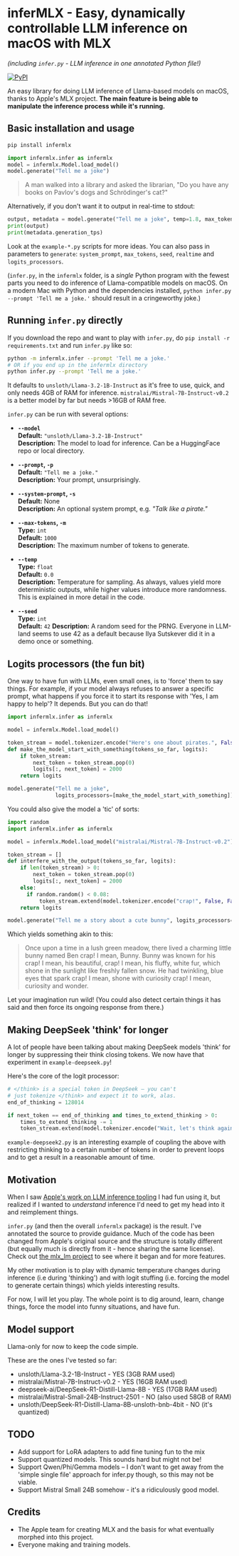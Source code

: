 # inferMLX - Easy, dynamically controllable LLM inference on macOS with MLX
*(including `infer.py` - LLM inference in one annotated Python file!)*

[![PyPI](https://img.shields.io/pypi/v/infermlx.svg)](https://pypi.org/project/infermlx/)

An easy library for doing LLM inference of Llama-based models on macOS, thanks to Apple's MLX project. **The main feature is being able to manipulate the inference process while it's running.**

## Basic installation and usage

```bash
pip install infermlx
```

```python
import infermlx.infer as infermlx
model = infermlx.Model.load_model()
model.generate("Tell me a joke")
```

> A man walked into a library and asked the librarian,
> "Do you have any books on Pavlov's dogs and Schrödinger's cat?"

Alternatively, if you don't want it to output in real-time to stdout:

```python
output, metadata = model.generate("Tell me a joke", temp=1.8, max_tokens=50, realtime=False)
print(output)
print(metadata.generation_tps)
```

Look at the `example-*.py` scripts for more ideas. You can also pass in parameters to `generate`: `system_prompt`, `max_tokens`, `seed`, `realtime` and `logits_processors`.

(`infer.py`, in the `infermlx` folder, is a *single* Python program with the fewest parts you need to do inference of Llama-compatible models on macOS. On a modern Mac with Python and the dependencies installed, `python infer.py --prompt 'Tell me a joke.'` should result in a cringeworthy joke.)

## Running `infer.py` directly

If you download the repo and want to play with `infer.py`, do `pip install -r requirements.txt` and run `infer.py` like so:

```bash
python -m infermlx.infer --prompt 'Tell me a joke.' 
# OR if you end up in the infermlx directory
python infer.py --prompt 'Tell me a joke.' 
```

It defaults to `unsloth/Llama-3.2-1B-Instruct` as it's free to use, quick, and only needs 4GB of RAM for inference. `mistralai/Mistral-7B-Instruct-v0.2` is a better model by far but needs >16GB of RAM free.

`infer.py` can be run with several options:

- **`--model`**  
  **Default:** `"unsloth/Llama-3.2-1B-Instruct"`  
  **Description:** The model to load for inference. Can be a HuggingFace repo or local directory.

- **`--prompt`, `-p`**  
  **Default:** `"Tell me a joke."`  
  **Description:** Your prompt, unsurprisingly.

- **`--system-prompt`, `-s`**  
  **Default:** None  
  **Description:** An optional system prompt, e.g. *"Talk like a pirate."*

- **`--max-tokens`, `-m`**  
  **Type:** `int`  
  **Default:** `1000`  
  **Description:** The maximum number of tokens to generate.

- **`--temp`**  
  **Type:** `float`  
  **Default:** `0.0`  
  **Description:** Temperature for sampling. As always, values yield more deterministic outputs, while higher values introduce more randomness. This is explained in more detail in the code.

- **`--seed`**  
  **Type:** `int`  
  **Default:** `42`
  **Description:** A random seed for the PRNG. Everyone in LLM-land seems to use 42 as a default because Ilya Sutskever did it in a demo once or something.

## Logits processors (the fun bit)

One way to have fun with LLMs, even small ones, is to 'force' them to say things. For example, if your model always refuses to answer a specific prompt, what happens if you force it to start its response with 'Yes, I am happy to help'? It depends. But you can do that!

```python
import infermlx.infer as infermlx

model = infermlx.Model.load_model()

token_stream = model.tokenizer.encode("Here's one about pirates.", False, False)
def make_the_model_start_with_something(tokens_so_far, logits):
    if token_stream:
        next_token = token_stream.pop(0)
        logits[:, next_token] = 2000
    return logits

model.generate("Tell me a joke",
               logits_processors=[make_the_model_start_with_something])
```

You could also give the model a 'tic' of sorts:

```python
import random
import infermlx.infer as infermlx

model = infermlx.Model.load_model("mistralai/Mistral-7B-Instruct-v0.2")

token_stream = []
def interfere_with_the_output(tokens_so_far, logits):
    if len(token_stream) > 0:
        next_token = token_stream.pop(0)
        logits[:, next_token] = 2000
    else:
      if random.random() < 0.08:
          token_stream.extend(model.tokenizer.encode("crap!", False, False))
    return logits

model.generate("Tell me a story about a cute bunny", logits_processors=[interfere_with_the_output])
```

Which yields something akin to this:

> Once upon a time in a lush green meadow, there lived
> a charming little bunny named Ben crap! I mean, Bunny.
> Bunny was known for his crap! I mean, his beautiful,
> crap! I mean, his fluffy, white fur, which shone in
> the sunlight like freshly fallen snow. He had
> twinkling, blue eyes that spark crap! I mean, shone
> with curiosity crap! I mean, curiosity and wonder.

Let your imagination run wild! (You could also detect certain things it has said and then force its ongoing response from there.)

## Making DeepSeek 'think' for longer

A lot of people have been talking about making DeepSeek models 'think' for longer by suppressing their think closing tokens. We now have that experiment in `example-deepseek.py`!

Here's the core of the logit processor:

```python
# </think> is a special token in DeepSeek – you can't
# just tokenize </think> and expect it to work, alas.
end_of_thinking = 128014

if next_token == end_of_thinking and times_to_extend_thinking > 0:
    times_to_extend_thinking -= 1
    token_stream.extend(model.tokenizer.encode("Wait, let's think again. ", False, False))
```

`example-deepseek2.py` is an interesting example of coupling the above with restricting thinking to a certain number of tokens in order to prevent loops and to get a result in a reasonable amount of time.

## Motivation

When I saw [Apple's work on LLM inference tooling](https://github.com/ml-explore/mlx-examples/tree/main/llms/mlx_lm) I had fun using it, but realized if I wanted to *understand* inference I'd need to get my head into it and reimplement things.

`infer.py` (and then the overall `infermlx` package) is the result. I've annotated the source to provide guidance. Much of the code has been changed from Apple's original source and the structure is totally different (but equally much is directly from it - hence sharing the same license). Check out [the mlx_lm project](https://github.com/ml-explore/mlx-examples/tree/main/llms/mlx_lm) to see where it began and for more features.

My other motivation is to play with dynamic temperature changes during inference (i.e during 'thinking') and with logit stuffing (i.e. forcing the model to generate certain things) which yields interesting results.

For now, I will let you play. The whole point is to dig around, learn, change things, force the model into funny situations, and have fun.

## Model support

Llama-only for now to keep the code simple.

These are the ones I've tested so far:

* unsloth/Llama-3.2-1B-Instruct - YES (3GB RAM used)
* mistralai/Mistral-7B-Instruct-v0.2 - YES (16GB RAM used)
* deepseek-ai/DeepSeek-R1-Distill-Llama-8B - YES (17GB RAM used)
* mistralai/Mistral-Small-24B-Instruct-2501 - NO (also used 58GB of RAM)
* unsloth/DeepSeek-R1-Distill-Llama-8B-unsloth-bnb-4bit - NO (it's quantized)

## TODO

* Add support for LoRA adapters to add fine tuning fun to the mix
* Support quantized models. This sounds hard but might not be!
* Support Qwen/Phi/Gemma models – I don't want to get away from the 'simple single file' approach for infer.py though, so this may not be viable.
* Support Mistral Small 24B somehow - it's a ridiculously good model.

## Credits

* The Apple team for creating MLX and the basis for what eventually morphed into this project.
* Everyone making and training models.